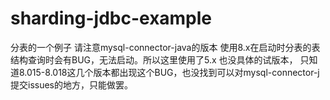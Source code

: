 # sharding-jdbc-example
分表的一个例子
请注意mysql-connector-java的版本 使用8.x在启动时分表的表结构查询时会有BUG，无法启动。所以这里使用了5.x  也没具体的试版本，
只知道8.015-8.018这几个版本都出现这个BUG，也没找到可以对mysql-connector-j提交issues的地方，只能做罢。
